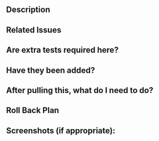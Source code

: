 <!--- Provide a general summary of your changes in the Title above -->

## Description
<!--- Describe your changes in detail -->

## Related Issues

## Are extra tests required here?

## Have they been added?

## After pulling this, what do I need to do?
<!--- e.g. do you need to migrate, rebuild web, delete database, etc.) -->

## Roll Back Plan
<!-- If something goes wrong, how do we roll back? -->

## Screenshots (if appropriate):

